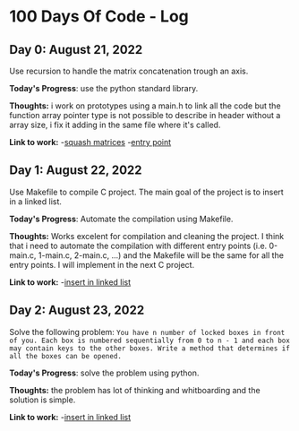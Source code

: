 # 100 Days Of Code - Log

## Day 0: August 21, 2022

Use recursion to handle the matrix concatenation trough an axis.

**Today's Progress**: use the python standard library.

**Thoughts:** i work on prototypes using a main.h to link all the code but the function array pointer type is not possible to describe in header without a array size, i fix it adding in the same file where it's called.

**Link to work:**
-[squash matrices](https://github.com/ralexrivero/holbertonschool-machine_learning/blob/main/math/0x00-linear_algebra/102-squashed_like_sardines.py)
-[entry point](https://github.com/ralexrivero/holbertonschool-machine_learning/blob/main/math/0x00-linear_algebra/102-main.py)

## Day 1: August 22, 2022

Use Makefile to compile C project. The main goal of the project is to insert in a linked list.

**Today's Progress**: Automate the compilation using Makefile.

**Thoughts:** Works excelent for compilation and cleaning the project. I think that i need to automate the compilation with different entry points (i.e. 0-main.c, 1-main.c, 2-main.c, ...) and the Makefile will be the same for all the entry points. I will implement in the next C project.

**Link to work:**
-[insert in linked list](https://github.com/ralexrivero/holbertonschool-interview/tree/main/0x01-insert_in_sorted_linked_list)

## Day 2: August 23, 2022

Solve the following problem:
`You have n number of locked boxes in front of you. Each box is numbered sequentially from 0 to n - 1 and each box may contain keys to the other boxes. Write a method that determines if all the boxes can be opened.`

**Today's Progress**: solve the problem using python.

**Thoughts:** the problem has lot of thinking and whitboarding and the solution is simple.

**Link to work:**
-[insert in linked list](https://github.com/ralexrivero/holbertonschool-interview/tree/main/0x01-insert_in_sorted_linked_list)
